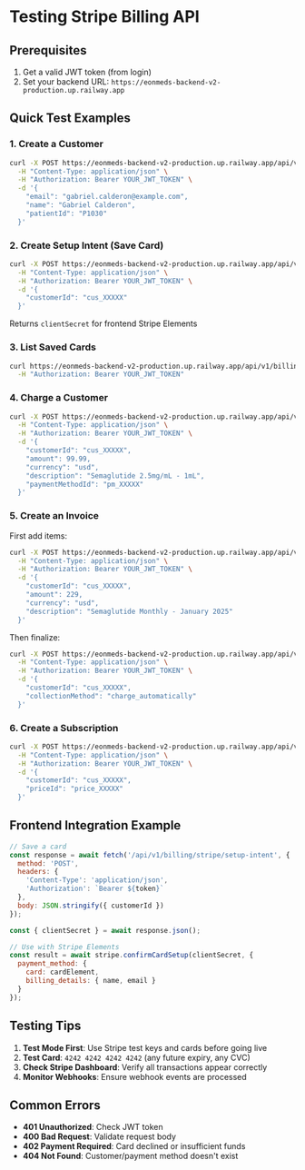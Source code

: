 # Testing Stripe Billing API

## Prerequisites

1. Get a valid JWT token (from login)
2. Set your backend URL: `https://eonmeds-backend-v2-production.up.railway.app`

## Quick Test Examples

### 1. Create a Customer
```bash
curl -X POST https://eonmeds-backend-v2-production.up.railway.app/api/v1/billing/stripe/customers \
  -H "Content-Type: application/json" \
  -H "Authorization: Bearer YOUR_JWT_TOKEN" \
  -d '{
    "email": "gabriel.calderon@example.com",
    "name": "Gabriel Calderon",
    "patientId": "P1030"
  }'
```

### 2. Create Setup Intent (Save Card)
```bash
curl -X POST https://eonmeds-backend-v2-production.up.railway.app/api/v1/billing/stripe/setup-intent \
  -H "Content-Type: application/json" \
  -H "Authorization: Bearer YOUR_JWT_TOKEN" \
  -d '{
    "customerId": "cus_XXXXX"
  }'
```
Returns `clientSecret` for frontend Stripe Elements

### 3. List Saved Cards
```bash
curl https://eonmeds-backend-v2-production.up.railway.app/api/v1/billing/stripe/payment-methods/cus_XXXXX \
  -H "Authorization: Bearer YOUR_JWT_TOKEN"
```

### 4. Charge a Customer
```bash
curl -X POST https://eonmeds-backend-v2-production.up.railway.app/api/v1/billing/stripe/charge \
  -H "Content-Type: application/json" \
  -H "Authorization: Bearer YOUR_JWT_TOKEN" \
  -d '{
    "customerId": "cus_XXXXX",
    "amount": 99.99,
    "currency": "usd",
    "description": "Semaglutide 2.5mg/mL - 1mL",
    "paymentMethodId": "pm_XXXXX"
  }'
```

### 5. Create an Invoice
First add items:
```bash
curl -X POST https://eonmeds-backend-v2-production.up.railway.app/api/v1/billing/stripe/invoices/items \
  -H "Content-Type: application/json" \
  -H "Authorization: Bearer YOUR_JWT_TOKEN" \
  -d '{
    "customerId": "cus_XXXXX",
    "amount": 229,
    "currency": "usd",
    "description": "Semaglutide Monthly - January 2025"
  }'
```

Then finalize:
```bash
curl -X POST https://eonmeds-backend-v2-production.up.railway.app/api/v1/billing/stripe/invoices/finalize \
  -H "Content-Type: application/json" \
  -H "Authorization: Bearer YOUR_JWT_TOKEN" \
  -d '{
    "customerId": "cus_XXXXX",
    "collectionMethod": "charge_automatically"
  }'
```

### 6. Create a Subscription
```bash
curl -X POST https://eonmeds-backend-v2-production.up.railway.app/api/v1/billing/stripe/subscriptions \
  -H "Content-Type: application/json" \
  -H "Authorization: Bearer YOUR_JWT_TOKEN" \
  -d '{
    "customerId": "cus_XXXXX",
    "priceId": "price_XXXXX"
  }'
```

## Frontend Integration Example

```javascript
// Save a card
const response = await fetch('/api/v1/billing/stripe/setup-intent', {
  method: 'POST',
  headers: {
    'Content-Type': 'application/json',
    'Authorization': `Bearer ${token}`
  },
  body: JSON.stringify({ customerId })
});

const { clientSecret } = await response.json();

// Use with Stripe Elements
const result = await stripe.confirmCardSetup(clientSecret, {
  payment_method: {
    card: cardElement,
    billing_details: { name, email }
  }
});
```

## Testing Tips

1. **Test Mode First**: Use Stripe test keys and cards before going live
2. **Test Card**: `4242 4242 4242 4242` (any future expiry, any CVC)
3. **Check Stripe Dashboard**: Verify all transactions appear correctly
4. **Monitor Webhooks**: Ensure webhook events are processed

## Common Errors

- **401 Unauthorized**: Check JWT token
- **400 Bad Request**: Validate request body
- **402 Payment Required**: Card declined or insufficient funds
- **404 Not Found**: Customer/payment method doesn't exist
